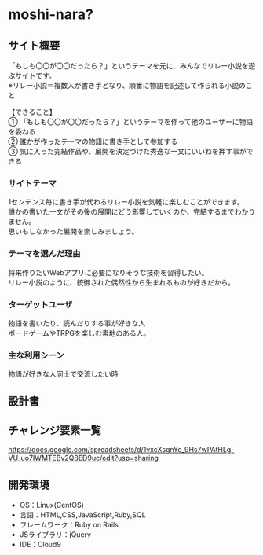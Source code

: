 # moshi-nara?

## サイト概要
「もしも〇〇が〇〇だったら？」というテーマを元に、みんなでリレー小説を遊ぶサイトです。  
※リレー小説＝複数人が書き手となり、順番に物語を記述して作られる小説のこと  

【できること】  
①  「もしも〇〇が〇〇だったら？」というテーマを作って他のユーザーに物語を委ねる  
② 誰かが作ったテーマの物語に書き手として参加する  
③ 気に入った完結作品や、展開を決定づけた秀逸な一文にいいねを押す事ができる  


### サイトテーマ
1センテンス毎に書き手が代わるリレー小説を気軽に楽しむことができます。  
誰かの書いた一文がその後の展開にどう影響していくのか、完結するまでわかりません。  
思いもしなかった展開を楽しみましょう。  


### テーマを選んだ理由
将来作りたいWebアプリに必要になりそうな技術を習得したい。  
リレー小説のように、統御された偶然性から生まれるものが好きだから。

### ターゲットユーザ
物語を書いたり、読んだりする事が好きな人  
ボードゲームやTRPGを楽しむ素地のある人。

### 主な利用シーン
物語が好きな人同士で交流したい時

## 設計書


## チャレンジ要素一覧  
https://docs.google.com/spreadsheets/d/1vxcXsgnYo_9Hs7wPAtHLg-VU_uo7IWMTEBv2Q8ED9uc/edit?usp=sharing

## 開発環境
- OS：Linux(CentOS)
- 言語：HTML,CSS,JavaScript,Ruby,SQL
- フレームワーク：Ruby on Rails
- JSライブラリ：jQuery
- IDE：Cloud9
